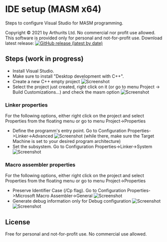 # IDE setup (MASM x64)
Steps to configure Visual Studio for MASM programming.

Copyright © 2021 by Arthurits Ltd. No commercial nor profit use allowed. This software is provided only for personal and not-for-profit use.
Download latest release: [![GitHub release (latest by date)](https://img.shields.io/github/v/release/arthurits/AssemblySnippets)](https://github.com/arthurits/AssemblySnippets/releases)

## Steps (work in progress)
* Install Visual Studio.
* Make sure to install "Desktop development with C++".
* Create a new C++ empty project
![Screenshot](/Media/Screenshot02.png?raw=true "Empty project")
* Select the project just created, right click on it (or go to menu Project -> Build Customizations...) and check the masm option
![Screenshot](/Media/Screenshot03.png?raw=true "Target .masm")

### Linker properties
For the following options, either right click on the project and select Properties from the floating menu or go to menu Project->Properties
* Define the programm's entry point. Go to Configuration Properties->Linker->Advanced
![Screenshot](/Media/Screenshot05.png?raw=true "Define entry point")
(while there, make sure the Target Machine is set to your desired program architecture)
* Set the subsystem. Go to Configuration Properties->Linker->System
![Screenshot](/Media/Screenshot05.png?raw=true "Linker subsystem")

### Macro assembler properties
For the following options, either right click on the project and select Properties from the floating menu or go to menu Project->Properties
* Preserve Identifier Case (/Cp flag). Go to Configuration Properties->Microsoft Macro Assembler->General
![Screenshot](/Media/Screenshot07-Debug.png?raw=true "Preserve identifier case")
* Generate debug information only for Debug configuration
![Screenshot](/Media/Screenshot07-Debug.png?raw=true "Generate debug information")
![Screenshot](/Media/Screenshot07-Release.png?raw=true "Don't generate debug information in release mode")

## License
Free for personal and not-for-profit use.
No commercial use allowed.